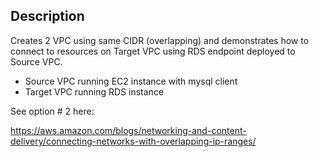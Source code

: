 ## Description

Creates 2 VPC using same CIDR (overlapping) and demonstrates how to connect to resources on Target VPC using RDS endpoint deployed to Source VPC.

- Source VPC running EC2 instance with mysql client
- Target VPC running RDS instance


See option # 2 here:

https://aws.amazon.com/blogs/networking-and-content-delivery/connecting-networks-with-overlapping-ip-ranges/


